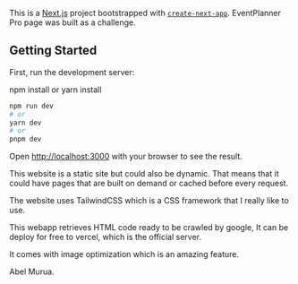 This is a [Next.js](https://nextjs.org/) project bootstrapped with [`create-next-app`](https://github.com/vercel/next.js/tree/canary/packages/create-next-app). EventPlanner Pro page was built as a challenge.

## Getting Started

First, run the development server:

npm install or yarn install

```bash
npm run dev
# or
yarn dev
# or
pnpm dev
```

Open [http://localhost:3000](http://localhost:3000) with your browser to see the result.

This website is a static site but could also be dynamic. That means that it could have pages that are built on demand or cached before every request.

The website uses TailwindCSS which is a CSS framework that I really like to use.

This webapp retrieves HTML code ready to be crawled by google, It can be deploy for free to vercel, which is the official server.

It comes with image optimization which is an amazing feature.

Abel Murua.

